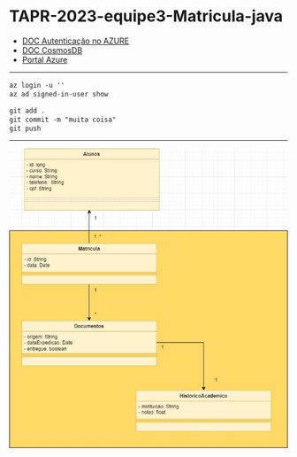 # TAPR-2023-equipe3-Matricula-java

- [DOC Autenticação no AZURE](https://learn.microsoft.com/en-us/cli/azure/install-azure-cli-linux?pivots=apt)
- [DOC CosmosDB](https://learn.microsoft.com/en-us/azure/cosmos-db/introduction)
- [Portal Azure](https://portal.azure.com/#home)

----
```
az login -u ''
az ad signed-in-user show
```

```
git add .
git commit -m "muita coisa"
git push
```

----
![Diagrama](diagrama/matricula.jpg)